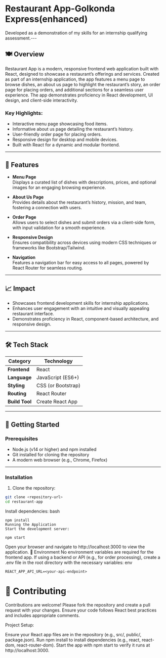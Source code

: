 # Restaurant App-Golkonda Express(enhanced)
Developed as a demonstration of my skills for an internship qualifying assessment.---

## 🍽️ Overview
Restaurant App is a modern, responsive frontend web application built with React, designed to showcase a restaurant’s offerings and services. Created as part of an internship application, the app features a menu page to browse dishes, an about us page to highlight the restaurant’s story, an order page for placing orders, and additional sections for a seamless user experience. The app demonstrates proficiency in React development, UI design, and client-side interactivity.

### Key Highlights:
- Interactive menu page showcasing food items.
- Informative about us page detailing the restaurant’s history.
- User-friendly order page for placing orders.
- Responsive design for desktop and mobile devices.
- Built with React for a dynamic and modular frontend.

---

## 🚀 Features
- **Menu Page**  
  Displays a curated list of dishes with descriptions, prices, and optional images for an engaging browsing experience.

- **About Us Page**  
  Provides details about the restaurant’s history, mission, and team, fostering a connection with users.

- **Order Page**  
  Allows users to select dishes and submit orders via a client-side form, with input validation for a smooth experience.

- **Responsive Design**  
  Ensures compatibility across devices using modern CSS techniques or frameworks like Bootstrap/Tailwind.

- **Navigation**  
  Features a navigation bar for easy access to all pages, powered by React Router for seamless routing.

---

## 📈 Impact
- Showcases frontend development skills for internship applications.
- Enhances user engagement with an intuitive and visually appealing restaurant interface.
- Demonstrates proficiency in React, component-based architecture, and responsive design.

---

## 🛠 Tech Stack
| **Category**         | **Technology**          |
|-----------------------|-------------------------|
| **Frontend**         | React                  |
| **Language**         | JavaScript (ES6+)      |
| **Styling**          | CSS (or Bootstrap) |
| **Routing**          | React Router           |
| **Build Tool**       | Create React App       |

---

## 🚀 Getting Started

### Prerequisites
- Node.js (v14 or higher) and npm installed
- Git installed for cloning the repository
- A modern web browser (e.g., Chrome, Firefox)

---

### Installation
1. Clone the repository:
  ```bash
  git clone <repository-url>
  cd restaurant-app
```

Install dependencies:
bash
```
npm install
Running the Application
Start the development server:
```




```
npm start
```
Open your browser and navigate to http://localhost:3000 to view the application.
🌳 Environment
No environment variables are required for the frontend app.
If using a backend or API (e.g., for order processing), create a .env file in the root directory with the necessary variables:
env


```
REACT_APP_API_URL=<your-api-endpoint>
```
# 🤝 Contributing
Contributions are welcome! Please fork the repository and create a pull request with your changes. Ensure your code follows React best practices and includes appropriate comments.


Project Setup:

Ensure your React app files are in the repository (e.g., src/, public/, package.json).
Run npm install to install dependencies (e.g., react, react-dom, react-router-dom).
Start the app with npm start to verify it runs at http://localhost:3000.
